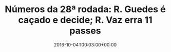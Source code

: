 ---
layout: post
title: "Números da 28ª rodada: R. Guedes é caçado e decide; R. Vaz erra 11 passes"
date: 2016-10-04T00:03:00+00:00
external_link: "http://globoesporte.globo.com/numerologos/noticia/2016/10/numeros-da-28-rodada-r-guedes-e-cacado-e-decide-r-vaz-erra-11-passes.html"
categories: news globo.com
---